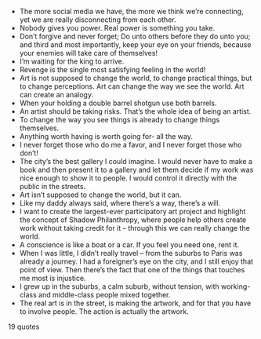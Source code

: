  - The more social media we have, the more we think we’re connecting, yet we are really disconnecting from each other.
 - Nobody gives you power. Real power is something you take.
 - Don’t forgive and never forget; Do unto others before they do unto you; and third and most importantly, keep your eye on your friends, because your enemies will take care of themselves!
 - I’m waiting for the king to arrive.
 - Revenge is the single most satisfying feeling in the world!
 - Art is not supposed to change the world, to change practical things, but to change perceptions. Art can change the way we see the world. Art can create an analogy.
 - When your holding a double barrel shotgun use both barrels.
 - An artist should be taking risks. That’s the whole idea of being an artist.
 - To change the way you see things is already to change things themselves.
 - Anything worth having is worth going for- all the way.
 - I never forget those who do me a favor, and I never forget those who don’t!
 - The city’s the best gallery I could imagine. I would never have to make a book and then present it to a gallery and let them decide if my work was nice enough to show it to people. I would control it directly with the public in the streets.
 - Art isn’t supposed to change the world, but it can.
 - Like my daddy always said, where there’s a way, there’s a will.
 - I want to create the largest-ever participatory art project and highlight the concept of Shadow Philanthropy, where people help others create work without taking credit for it – through this we can really change the world.
 - A conscience is like a boat or a car. If you feel you need one, rent it.
 - When I was little, I didn’t really travel – from the suburbs to Paris was already a journey. I had a foreigner’s eye on the city, and I still enjoy that point of view. Then there’s the fact that one of the things that touches me most is injustice.
 - I grew up in the suburbs, a calm suburb, without tension, with working-class and middle-class people mixed together.
 - The real art is in the street, is making the artwork, and for that you have to involve people. The action is actually the artwork.

19 quotes